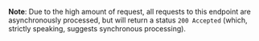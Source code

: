 **Note**: Due to the high amount of request, all requests to this endpoint are asynchronously processed, but will return a status `200 Accepted` (which, strictly speaking, suggests synchronous processing).